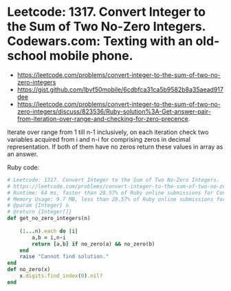 # Leetcode: 1317. Convert Integer to the Sum of Two No-Zero Integers. Codewars.com: Texting with an old-school mobile phone.

- https://leetcode.com/problems/convert-integer-to-the-sum-of-two-no-zero-integers
- https://gist.github.com/lbvf50mobile/6cdbfca31ca5b9582b8a35aead917dee
- https://leetcode.com/problems/convert-integer-to-the-sum-of-two-no-zero-integers/discuss/823536/Ruby-solution%3A-Get-answer-pair-from-iteration-over-range-and-checking-for-zero-precence.

Iterate over range from 1 till n-1 inclusively, on each iteration check two variables acquired from i and n-i for comprising zeros in decimal representation. If both of them have no zeros return these values in array as an answer.  

Ruby code:
```Ruby
# Leetcode: 1317. Convert Integer to the Sum of Two No-Zero Integers.
# https://leetcode.com/problems/convert-integer-to-the-sum-of-two-no-zero-integers
# Runtime: 64 ms, faster than 28.57% of Ruby online submissions for Convert Integer to the Sum of Two No-Zero Integers.
# Memory Usage: 9.7 MB, less than 28.57% of Ruby online submissions for Convert Integer to the Sum of Two No-Zero Integers.
# @param {Integer} n
# @return {Integer[]}
def get_no_zero_integers(n)
    
    (1...n).each do |i|
        a,b = i,n-i
        return [a,b] if no_zero(a) && no_zero(b)
    end
    raise "Cannot find solution."
end
def no_zero(x)
    x.digits.find_index(0).nil?
end
```